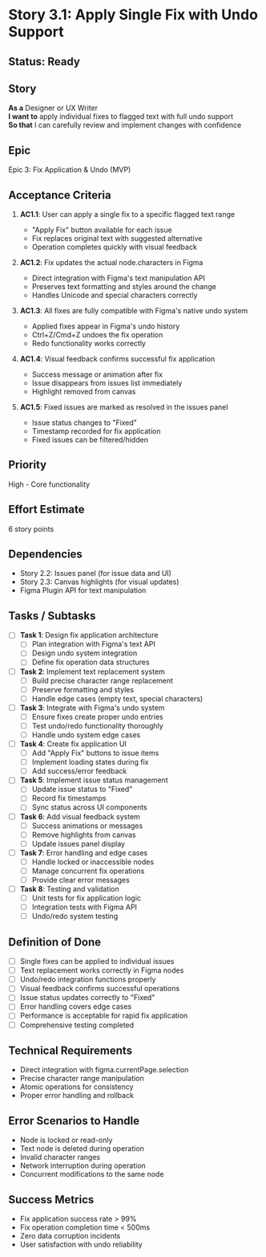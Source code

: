 # Story 3.1: Apply Single Fix with Undo Support

## Status: Ready

## Story
**As a** Designer or UX Writer  
**I want to** apply individual fixes to flagged text with full undo support  
**So that** I can carefully review and implement changes with confidence

## Epic
Epic 3: Fix Application & Undo (MVP)

## Acceptance Criteria
1. **AC1.1**: User can apply a single fix to a specific flagged text range
   - "Apply Fix" button available for each issue
   - Fix replaces original text with suggested alternative
   - Operation completes quickly with visual feedback

2. **AC1.2**: Fix updates the actual node.characters in Figma
   - Direct integration with Figma's text manipulation API
   - Preserves text formatting and styles around the change
   - Handles Unicode and special characters correctly

3. **AC1.3**: All fixes are fully compatible with Figma's native undo system
   - Applied fixes appear in Figma's undo history
   - Ctrl+Z/Cmd+Z undoes the fix operation
   - Redo functionality works correctly

4. **AC1.4**: Visual feedback confirms successful fix application
   - Success message or animation after fix
   - Issue disappears from issues list immediately
   - Highlight removed from canvas

5. **AC1.5**: Fixed issues are marked as resolved in the issues panel
   - Issue status changes to "Fixed"
   - Timestamp recorded for fix application
   - Fixed issues can be filtered/hidden

## Priority
High - Core functionality

## Effort Estimate
6 story points

## Dependencies
- Story 2.2: Issues panel (for issue data and UI)
- Story 2.3: Canvas highlights (for visual updates)
- Figma Plugin API for text manipulation

## Tasks / Subtasks
- [ ] **Task 1**: Design fix application architecture
  - [ ] Plan integration with Figma's text API
  - [ ] Design undo system integration
  - [ ] Define fix operation data structures

- [ ] **Task 2**: Implement text replacement system
  - [ ] Build precise character range replacement
  - [ ] Preserve formatting and styles
  - [ ] Handle edge cases (empty text, special characters)

- [ ] **Task 3**: Integrate with Figma's undo system
  - [ ] Ensure fixes create proper undo entries
  - [ ] Test undo/redo functionality thoroughly
  - [ ] Handle undo system edge cases

- [ ] **Task 4**: Create fix application UI
  - [ ] Add "Apply Fix" buttons to issue items
  - [ ] Implement loading states during fix
  - [ ] Add success/error feedback

- [ ] **Task 5**: Implement issue status management
  - [ ] Update issue status to "Fixed"
  - [ ] Record fix timestamps
  - [ ] Sync status across UI components

- [ ] **Task 6**: Add visual feedback system
  - [ ] Success animations or messages
  - [ ] Remove highlights from canvas
  - [ ] Update issues panel display

- [ ] **Task 7**: Error handling and edge cases
  - [ ] Handle locked or inaccessible nodes
  - [ ] Manage concurrent fix operations
  - [ ] Provide clear error messages

- [ ] **Task 8**: Testing and validation
  - [ ] Unit tests for fix application logic
  - [ ] Integration tests with Figma API
  - [ ] Undo/redo system testing

## Definition of Done
- [ ] Single fixes can be applied to individual issues
- [ ] Text replacement works correctly in Figma nodes
- [ ] Undo/redo integration functions properly
- [ ] Visual feedback confirms successful operations
- [ ] Issue status updates correctly to "Fixed"
- [ ] Error handling covers edge cases
- [ ] Performance is acceptable for rapid fix application
- [ ] Comprehensive testing completed

## Technical Requirements
- Direct integration with figma.currentPage.selection
- Precise character range manipulation
- Atomic operations for consistency
- Proper error handling and rollback

## Error Scenarios to Handle
- Node is locked or read-only
- Text node is deleted during operation
- Invalid character ranges
- Network interruption during operation
- Concurrent modifications to the same node

## Success Metrics
- Fix application success rate > 99%
- Fix operation completion time < 500ms
- Zero data corruption incidents
- User satisfaction with undo reliability
